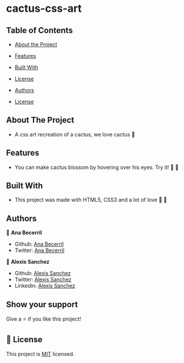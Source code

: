 # cactus-css-art
<!-- TABLE OF CONTENTS -->
## Table of Contents

* [About the Project](#about-the-project)

* [Features](#Features)
* [Built With](#built-with)
* [License](#license)
* [Authors](#Authors)
* [License](#License)



<!-- ABOUT THE PROJECT -->
## About The Project

* A css art recreation of a cactus, we love cactus :cactus:


## Features

* You can make cactus blossom
by hovering over his eyes. Try it! :cactus: :cherry_blossom:





## Built With
* This project was made with HTML5, CSS3 and a lot of love :green_heart: :purple_heart:


## Authors

:woman: **Ana Becerril**

- Github: [Ana Becerril](https://github.com/Ana-Becerril)
- Twitter: [Ana Becerril](https://twitter.com/karenbecbel)

:man: **Alexis Sanchez**

- Github: [Alexis Sanchez](https://github.com/Psiale)
- Twitter: [Alexis Sanchez](https://twitter.com/TFH_)
- Linkedin: [Alexis Sanchez](https://www.linkedin.com/in/alexis-gabriel-sánchez-cárcamo-264ba7194/)

## Show your support

Give a ⭐️ if you like this project!

## 📝 License

This project is [MIT](lic.url) licensed.
